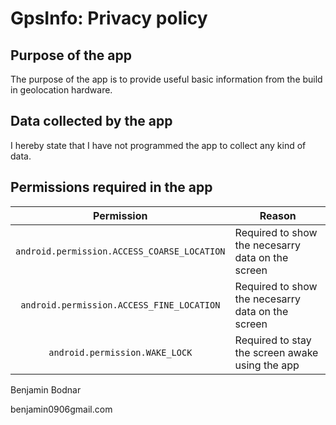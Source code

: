 # GpsInfo: Privacy policy
## Purpose of the app
The purpose of the app is to provide useful basic information from the build in geolocation hardware.

## Data collected by the app
I hereby state that I have not programmed the app to collect any kind of data.


## Permissions required in the app
| Permission | Reason |
| :---: | --- |
| `android.permission.ACCESS_COARSE_LOCATION` | Required to show the necesarry data on the screen |
| `android.permission.ACCESS_FINE_LOCATION` | Required to show the necesarry data on the screen |
| `android.permission.WAKE_LOCK` | Required to stay the screen awake using the app |


Benjamin Bodnar

benjamin0906gmail.com
